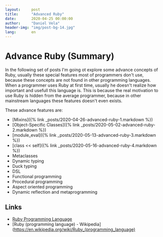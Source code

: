 ```yaml
---
layout:     post
title:      "Advanced Ruby"
date:       2020-04-25 00:00:00
author:     "Daniel Vela"
header-img: "img/post-bg-14.jpg"
lang:       en
---
```


# Advance Ruby (Summary)

In the following set of posts I'm going ot explore some advance concepts of Ruby, usually these special features most of programmers don't use, because these concepts are not found in other programming languages. When a programmer uses Ruby at first time, usually he doesn't realize how important and usefull this language is. This is because the real motivation to use Ruby is hidden from the average programmer, because in other mainstream languages these features doesn't even exists.

These advance features are:

- [Mixins]({% link _posts/2020-04-26-advanced-ruby-1.markdown %})
- [Object-Specific Classes]({% link _posts/2020-05-02-advanced-ruby-2.markdown %})
- [module_eval]({% link _posts/2020-05-13-advanced-ruby-3.markdown %})
- [class << self]({% link _posts/2020-05-16-advanced-ruby-4.markdown %})
- Metaclasses
- Dynamic typing
- Duck typing
- DSL
- Functional programming
- Procedural programming
- Aspect oriented programming 
- Dynamic reflection and metaprogramming

## Links

- [Ruby Programming Language](https://www.ruby-lang.org/en/)
- [Ruby (programming language) - Wikipedia](https://en.wikipedia.org/wiki/Ruby_(programming_language)